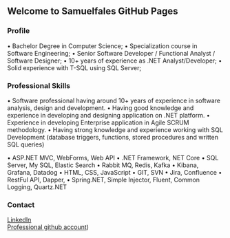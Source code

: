 ## Welcome to Samuelfales GitHub Pages

### Profile 

•	Bachelor Degree in Computer Science; 
•	Specialization course in Software Engineering; 
•	Senior Software Developer / Functional Analyst / Software Designer; 
•	10+ years of experience as .NET Analyst/Developer; 
•	Solid experience with T-SQL using SQL Server;

### Professional Skills

•	Software professional having around 10+ years of experience in software analysis, design and development.
•	Having good knowledge and experience in developing and designing application on .NET platform.
•	Experience in developing Enterprise application in Agile SCRUM methodology.
•	Having strong knowledge and experience working with SQL Development (database triggers, functions, stored procedures and written SQL queries)

•	ASP.NET MVC, WebForms, Web API
•	.NET Framework, NET Core
•	SQL Server, My SQL, Elastic Search
•	Rabbit MQ, Redis, Kafka
•	Kibana, Grafana, Datadog
•	HTML, CSS, JavaScript
•	GIT, SVN
•	Jira, Confluence
•	RestFul API, Dapper, 
•	Spring.NET, Simple Injector, Fluent, Common Logging, Quartz.NET

### Contact

[LinkedIn](https://www.linkedin.com/in/samuelfales/) </br>
[Professional github account](https://github.com/samfales))
